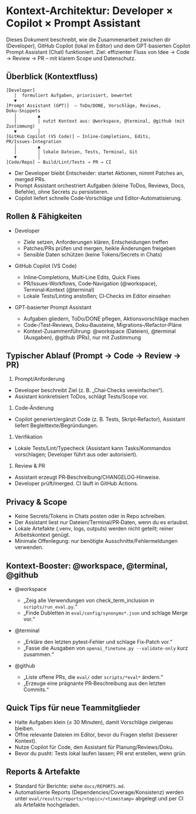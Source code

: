 # Kontext-Architektur: Developer × Copilot × Prompt Assistant

Dieses Dokument beschreibt, wie die Zusammenarbeit zwischen dir (Developer), GitHub Copilot (lokal im Editor) und dem GPT‑basierten Copilot Prompt Assistant (Chat) funktioniert. Ziel: effizienter Fluss von Idee → Code → Review → PR – mit klarem Scope und Datenschutz.

## Überblick (Kontextfluss)

```text
[Developer]
   │  formuliert Aufgaben, priorisiert, bewertet
   ▼
[Prompt Assistant (GPT)]  — ToDo/DONE, Vorschläge, Reviews, Doku‑Snippets
   │        ▲
   │        │ nutzt Kontext aus: @workspace, @terminal, @github (mit Zustimmung)
   ▼        │
[GitHub Copilot (VS Code)] — Inline‑Completions, Edits, PR/Issues‑Integration
   │        ▲
   │        │ lokale Dateien, Tests, Terminal, Git
   ▼        │
[Code/Repo] — Build/Lint/Tests → PR → CI
```

- Der Developer bleibt Entscheider: startet Aktionen, nimmt Patches an, merged PRs.
- Prompt Assistant orchestriert Aufgaben (kleine ToDos, Reviews, Docs, Befehle), ohne Secrets zu persistieren.
- Copilot liefert schnelle Code‑Vorschläge und Editor‑Automatisierung.

## Rollen & Fähigkeiten

- Developer
  - Ziele setzen, Anforderungen klären, Entscheidungen treffen
  - Patches/PRs prüfen und mergen, heikle Änderungen freigeben
  - Sensible Daten schützen (keine Tokens/Secrets in Chats)

- GitHub Copilot (VS Code)
  - Inline‑Completions, Multi‑Line Edits, Quick Fixes
  - PR/Issues‑Workflows, Code‑Navigation (@workspace), Terminal‑Kontext (@terminal)
  - Lokale Tests/Linting anstoßen; CI‑Checks im Editor einsehen

- GPT‑basierter Prompt Assistant
  - Aufgaben gliedern, ToDo/DONE pflegen, Aktionsvorschläge machen
  - Code‑/Test‑Reviews, Doku‑Bausteine, Migrations‑/Refactor‑Pläne
  - Kontext‑Zusammenführung: @workspace (Dateien), @terminal (Ausgaben), @github (PRs), nur mit Zustimmung

## Typischer Ablauf (Prompt → Code → Review → PR)

1) Prompt/Anforderung
- Developer beschreibt Ziel (z. B. „Chai‑Checks vereinfachen“).
- Assistant konkretisiert ToDos, schlägt Tests/Scope vor.

1) Code‑Änderung
- Copilot generiert/ergänzt Code (z. B. Tests, Skript‑Refactor), Assistant liefert Begleittexte/Begründungen.

1) Verifikation
- Lokale Tests/Lint/Typecheck (Assistant kann Tasks/Kommandos vorschlagen; Developer führt aus oder autorisiert).

1) Review & PR
- Assistant erzeugt PR‑Beschreibung/CHANGELOG‑Hinweise.
- Developer prüft/merged. CI läuft in GitHub Actions.

## Privacy & Scope

- Keine Secrets/Tokens in Chats posten oder in Repo schreiben.
- Der Assistant liest nur Dateien/Terminal/PR‑Daten, wenn du es erlaubst.
- Lokale Artefakte (.venv, logs, outputs) werden nicht geteilt; reiner Arbeitskontext genügt.
- Minimale Offenlegung: nur benötigte Ausschnitte/Fehlermeldungen verwenden.

## Kontext-Booster: @workspace, @terminal, @github

- @workspace
  - „Zeig alle Verwendungen von check_term_inclusion in `scripts/run_eval.py`.“
  - „Finde Dubletten in `eval/config/synonyms*.json` und schlage Merge vor.“

- @terminal
  - „Erkläre den letzten pytest‑Fehler und schlage Fix‑Patch vor.“
  - „Fasse die Ausgaben von `openai_finetune.py --validate-only` kurz zusammen.“

- @github
  - „Liste offene PRs, die `eval/` oder `scripts/*eval*` ändern.“
  - „Erzeuge eine prägnante PR‑Beschreibung aus den letzten Commits.“

## Quick Tips für neue Teammitglieder

- Halte Aufgaben klein (≤ 30 Minuten), damit Vorschläge zielgenau bleiben.
- Öffne relevante Dateien im Editor, bevor du Fragen stellst (besserer Kontext).
- Nutze Copilot für Code, den Assistant für Planung/Reviews/Doku.
- Bevor du pusht: Tests lokal laufen lassen; PR erst erstellen, wenn grün.

## Reports & Artefakte

- Standard für Berichte: siehe `docs/REPORTS.md`.
- Automatisierte Reports (Dependencies/Coverage/Konsistenz) werden unter `eval/results/reports/<topic>/<timestamp>` abgelegt und per CI als Artefakte hochgeladen.
